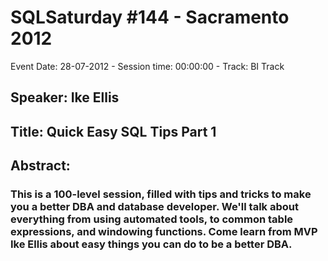 # SQLSaturday #144 - Sacramento 2012
Event Date: 28-07-2012 - Session time: 00:00:00 - Track: BI Track
## Speaker: Ike Ellis
## Title: Quick  Easy SQL Tips Part 1
## Abstract:
### This is a 100-level session, filled with tips and tricks to make you a better DBA and database developer.  We'll talk about everything from using automated tools, to common table expressions, and windowing functions.  Come learn from MVP Ike Ellis about easy things you can do to be a better DBA.
